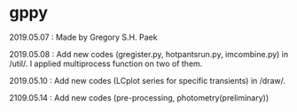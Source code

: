 # gppy
2019.05.07  : Made by Gregory S.H. Paek

2019.05.08  : Add new codes (gregister.py, hotpantsrun.py, imcombine.py) in /util/. I applied multiprocess function on two of them.

2019.05.10  : Add new codes (LCplot series for specific transients) in /draw/.

2109.05.14  : Add new codes (pre-processing, photometry(preliminary))
